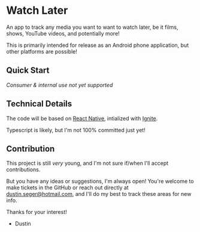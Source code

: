 # Watch Later

An app to track any media you want to want to watch later, be it films, shows, YouTube videos, and potentially more!

This is primarily intended for release as an Android phone application, but other platforms are possible!

## Quick Start

*Consumer & internal use not yet supported*

## Technical Details

The code will be based on [React Native](https://reactnative.dev/), intialized with [Ignite](https://github.com/infinitered/ignite).

Typescript is likely, but I'm not 100% committed just yet!

## Contribution

This project is still *very* young, and I'm not sure if/when I'll accept contributions.

But you have any ideas or suggestions, I'm always open! You're welcome to make tickets in the GitHub or reach out directly at dustin.seger@hotmail.com, and I'll do my best to track these areas for new info.

Thanks for your interest!

- Dustin
